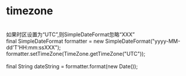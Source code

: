 # timezone
<br>
如果时区设置为“UTC”,则SimpleDateFormat忽略“XXX”
<br>
final SimpleDateFormat formatter = new SimpleDateFormat("yyyy-MM-dd'T'HH:mm:ssXXX");<br>
formatter.setTimeZone(TimeZone.getTimeZone("UTC"));<br>
<br>
final String dateString = formatter.format(new Date());<br>
